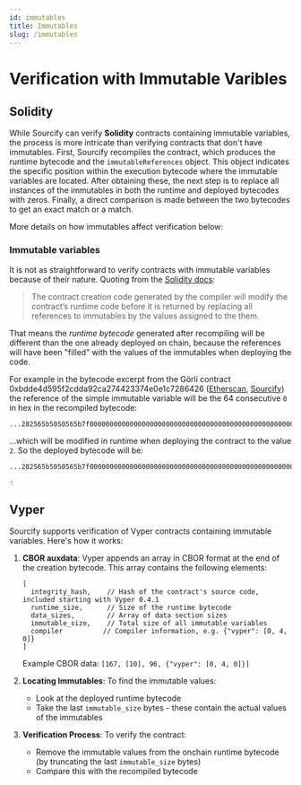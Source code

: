 ```yaml
---
id: immutables
title: Immutables
slug: /immutables
---
```


# Verification with Immutable Varibles

## Solidity

While Sourcify can verify **Solidity** contracts containing immutable variables, the process is more intricate than verifying contracts that don't have immutables. First, Sourcify recompiles the contract, which produces the runtime bytecode and the `immutableReferences` object. This object indicates the specific position within the execution bytecode where the immutable variables are located. After obtaining these, the next step is to replace all instances of the immutables in both the runtime and deployed bytecodes with zeros. Finally, a direct comparison is made between the two bytecodes to get an exact match or a match.

More details on how immutables affect verification below:

### Immutable variables

It is not as straightforward to verify contracts with immutable variables because of their nature. Quoting from the [Solidity docs](https://docs.soliditylang.org/en/v0.8.14/contracts.html#constant-and-immutable-state-variables):

> The contract creation code generated by the compiler will modify the contract’s runtime code before it is returned by replacing all references to immutables by the values assigned to the them.

That means the _runtime bytecode_ generated after recompiling will be different than the one already deployed on chain, because the references will have been "filled" with the values of the immutables when deploying the code.

For example in the bytecode excerpt from the Görli contract 0xbdde4d595f2cdda92ca274423374e0e1c7286426 ([Etherscan](https://goerli.etherscan.io/address/0xbdde4d595f2cdda92ca274423374e0e1c7286426#code), [Sourcify](https://repo.sourcify.dev/contracts/full_match/5/0xBdDe4D595F2CDdA92ca274423374E0e1C7286426/)) the reference of the simple immutable variable will be the 64 consecutive `0` in hex in the recompiled bytecode:

```
...282565b5050565b7f000000000000000000000000000000000000000000000000000000000000000081565b828054600181600116156101...
```

...which will be modified in runtime when deploying the contract to the value `2`. So the deployed bytecode will be:

```
...282565b5050565b7f000000000000000000000000000000000000000000000000000000000000000281565b828054600181600116156101...
                                                                                  ☝️
```

## Vyper

Sourcify supports verification of Vyper contracts containing immutable variables. Here's how it works:

1. **CBOR auxdata**: Vyper appends an array in CBOR format at the end of the creation bytecode. This array contains the following elements:
   ```
   [
     integrity_hash,    // Hash of the contract's source code, included starting with Vyper 0.4.1
     runtime_size,      // Size of the runtime bytecode
     data_sizes,        // Array of data section sizes
     immutable_size,    // Total size of all immutable variables
     compiler          // Compiler information, e.g. {"vyper": [0, 4, 0]}
   ]
   ```

   Example CBOR data: `[167, [10], 96, {"vyper": [0, 4, 0]}]`

2. **Locating Immutables**: To find the immutable values:
   - Look at the deployed runtime bytecode
   - Take the last `immutable_size` bytes - these contain the actual values of the immutables

3. **Verification Process**: To verify the contract:
   - Remove the immutable values from the onchain runtime bytecode (by truncating the last `immutable_size` bytes)
   - Compare this with the recompiled bytecode